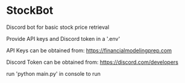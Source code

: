 # StockBot
Discord bot for basic stock price retrieval

Provide API keys and Discord token in a '.env'

API Keys can be obtained from:
https://financialmodelingprep.com

Discord Token can be obtained from:
https://discord.com/developers

run 'python main.py' in console to run
